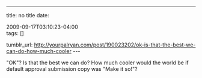 ---
title: no title
date:

 2009-09-17T03:10:23-04:00  
tags:  []

tumblr_url:
http://yourpalryan.com/post/190023202/ok-is-that-the-best-we-can-do-how-much-cooler
\-\--

"OK"? Is that the best we can do? How much cooler would the world be if
default approval submission copy was "Make it so!"?
